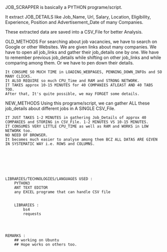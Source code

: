 JOB_SCRAPPER is basically a PYTHON programe/script.

It extract JOB_DETAILS like Job_Name, Url, Salary, Location, Eligibility, Experience, Position and Advertisement_Date of many Companies.

These extracted data are saved into a CSV_File for better Analysis.




OLD_METHODS
    For searching about job vacancies, we have to search on Google or other Websites. We are given links about many companies.
    We have to open all job_links and gather their job_details one by one. We have to remember previous job_details while shifting on
    other job_links and while comparing among them. Or we have to pen down their details.
    
    It CONSUME SO MUCH TIME in LOADING_WEBPAGES, PENNING_DOWN_INFOs and SO MANY CLICKS.
    It ALSO REQUIRE so much CPU_Time and RAM and STRONG NETWORK.
    IT TAKES approx 10-15 MINUTES for 40 COMPANIES ATLEAST AND 40 TABS TOO.
    After that, It's quite possible, we may FORGET some details.


NEW_METHODS
    Using this programe/script, we can gather ALL these job_details about different jobs in A SINGLE CSV_File.
    
    IT JUST TAKES 1-2 MINUTES in gathering Job_Details of approx 40 COMPANIES and STORING in CSV_File. 1-2 MINUTES VS 10-15 MINUTES.
    IT CONSUMES VERY LITTLE CPU_TIME as well as RAM and WORKS in LOW NETWORK too.
    NO NEED OF BROWSER. 
    It becomes much easier to analyse among them BCZ ALL DATAS ARE GIVEN IN SYSTEMATIC WAY i.e. ROWS and COLUMNS.
    
  
  
    
    
    
    
    LIBRARIES/TECHNOLOGIES/LANGUAGES USED :
        PYTHON3
        ANT TEXT EDITOR
        any EXCEL programe that can handle CSV file
    
    
        LIBRARIES : 
            bs4 
            requests
           
  
        
        
    REMARKS :
        ## working on Ubuntu
        ## Hope works on others too.
        
        
       
       
        
